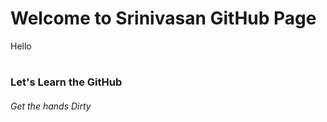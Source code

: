 # <h1>Welcome to Srinivasan GitHub Page
  Hello
  # <h3>Let's Learn the GitHub
  <h6> Get the hands Dirty

